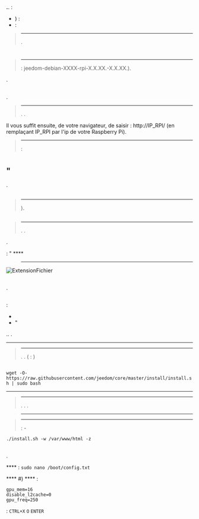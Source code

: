 # 

 **.**.  :

- ) : 
-  : 

> ****
>
> .

# 

## 

 [](https://images.jeedom.com/rpi/)

> ****
>
> : jeedom-debian-XXXX-rpi-X.X.XX.-X.X.XX.).

.

## 

 [](https://www.raspberrypi.org/downloads/)

## 

.

> ****
>
> . .

Il vous suffit ensuite, de votre navigateur, de saisir : http://IP_RPI/ (en remplaçant IP_RPI par l'ip de votre Raspberry Pi).

> ****
>
>  :  

 [](https://doc.jeedom.com/de_DE/premiers-pas/index)

# 

## "

[](https://downloads.raspberrypi.org/raspbian_lite_latest)

.

## 

[](https://www.raspberrypi.org/downloads/)

> ****
>
> ).

## 

> ****
>
> . .

.

 : " ****

> ****
>
> 

![ExtensionFichier](images/ExtensionFichier.PNG)

## 

.

## 



 :

-   
-   " [](http://angryip.org/download/#windows)



 [](http://www.putty.org/)

.. .

 ****

> ****
>
> . . ( : )

## 

``wget -O- https://raw.githubusercontent.com/jeedom/core/master/install/install.sh | sudo bash``

****

> ****
>
> . . .



> ****
>
> 

> ****
>
>  : -

````
./install.sh -w /var/www/html -z
````

## 

.

 ****  : ``sudo nano /boot/config.txt``

 ****  #) ****  :

````
gpu_mem=16
disable_l2cache=0
gpu_freq=250
````

 : ``CTRL+X``  ``O``  ``ENTER``



 [](https://doc.jeedom.com/de_DE/premiers-pas/index)
